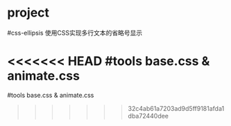 # project


#css-ellipsis 使用CSS实现多行文本的省略号显示


<<<<<<< HEAD
#tools base.css & animate.css
=======
#tools base.css & animate.css
>>>>>>> 32c4ab61a7203ad9d5ff9181afda1dba72440dee
